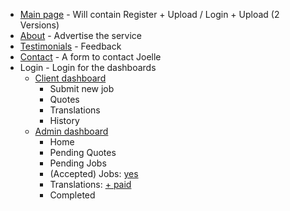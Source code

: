   * [Main page](http://alasdaircampbell.com/tp3/mockup/index.html) - Will contain Register + Upload / Login + Upload  (2 Versions)
  * [About](http://alasdaircampbell.com/tp3/mockup/about.html) - Advertise the service
  * [Testimonials](http://alasdaircampbell.com/tp3/mockup/testimonials.html) - Feedback
  * [Contact](http://alasdaircampbell.com/tp3/mockup/testimonials.html) - A form to contact Joelle
  * Login - Login for the dashboards
    * [Client dashboard](http://alasdaircampbell.com/tp3/mockup/client-login.html)
      * Submit new job
      * Quotes
      * Translations
      * History
    * [Admin dashboard](http://alasdaircampbell.com/tp3/mockup/admin-login.html)
      * Home
      * Pending Quotes
      * Pending Jobs
      * (Accepted) Jobs: [yes](said.md)
      * Translations: [+ paid](yes.md)
      * Completed
